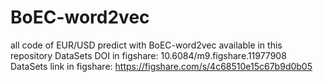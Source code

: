 # BoEC-word2vec
all code of EUR/USD predict with BoEC-word2vec available in this repository
DataSets DOI in figshare: 10.6084/m9.figshare.11977908
DataSets link in figshare: https://figshare.com/s/4c68510e15c67b9d0b05
